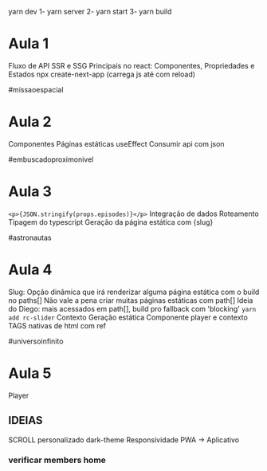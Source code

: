 yarn dev
1- yarn server
2- yarn start
3- yarn build
# Aula 1

Fluxo de API
SSR e SSG
Principais no react: Componentes, Propriedades e Estados
npx create-next-app (carrega js até com reload)

#missaoespacial

# Aula 2 
Componentes
Páginas estáticas
useEffect
Consumir api com json

#embuscadoproximonivel

# Aula 3 
`<p>{JSON.stringify(props.episodes)}</p>`
Integração de dados
Roteamento
Tipagem do typescript
Geração da página estática com {slug}

#astronautas

# Aula 4
Slug: Opção dinâmica que irá renderizar alguma página estática com o build no paths[]
Não vale a pena criar muitas páginas estáticas com path[]
Ideia do Diego: mais acessados em path[], build pro fallback com 'blocking'
`yarn add rc-slider`
Contexto
Geração estática
Componente player e contexto
TAGS nativas de html com ref

#universoinfinito

# Aula 5
Player
## IDEIAS 
SCROLL personalizado
dark-theme
Responsividade
PWA -> Aplicativo


### verificar members home